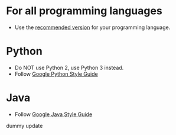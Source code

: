 # For all programming languages

- Use the [recommended version](https://support.leetcode.com/hc/en-us/articles/360011833974-What-are-the-environments-for-the-programming-languages-) for your programming language.

# Python

- Do NOT use Python 2, use Python 3 instead.
- Follow [Google Python Style Guide](https://google.github.io/styleguide/pyguide.html)

# Java

- Follow [Google Java Style Guide](https://google.github.io/styleguide/javaguide.html)

dummy update
